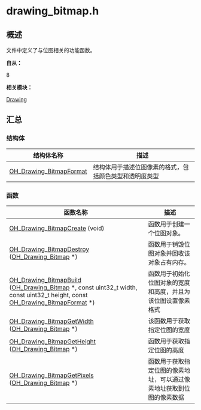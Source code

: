 # drawing_bitmap.h


## 概述

文件中定义了与位图相关的功能函数。

**自从：**

8

**相关模块：**

[Drawing](_drawing.md)


## 汇总


### 结构体

| 结构体名称 | 描述 |
| -------- | -------- |
| [OH_Drawing_BitmapFormat](_o_h___drawing___bitmap_format.md) | 结构体用于描述位图像素的格式，包括颜色类型和透明度类型 |


### 函数

| 函数名称 | 描述 |
| -------- | -------- |
| [OH_Drawing_BitmapCreate](_drawing.md#ohdrawingbitmapcreate) (void) | 函数用于创建一个位图对象。 |
| [OH_Drawing_BitmapDestroy](_drawing.md#ohdrawingbitmapdestroy) ([OH_Drawing_Bitmap](_drawing.md#ohdrawingbitmap) \*) | 函数用于销毁位图对象并回收该对象占有内存。 |
| [OH_Drawing_BitmapBuild](_drawing.md#ohdrawingbitmapbuild) ([OH_Drawing_Bitmap](_drawing.md#ohdrawingbitmap) \*, const uint32_t width, const uint32_t height, const [OH_Drawing_BitmapFormat](_o_h___drawing___bitmap_format.md) \*) | 函数用于初始化位图对象的宽度和高度，并且为该位图设置像素格式 |
| [OH_Drawing_BitmapGetWidth](_drawing.md#ohdrawingbitmapgetwidth) ([OH_Drawing_Bitmap](_drawing.md#ohdrawingbitmap) \*) | 该函数用于获取指定位图的宽度 |
| [OH_Drawing_BitmapGetHeight](_drawing.md#ohdrawingbitmapgetheight) ([OH_Drawing_Bitmap](_drawing.md#ohdrawingbitmap) \*) | 函数用于获取指定位图的高度 |
| [OH_Drawing_BitmapGetPixels](_drawing.md#ohdrawingbitmapgetpixels) ([OH_Drawing_Bitmap](_drawing.md#ohdrawingbitmap) \*) | 函数用于获取指定位图的像素地址，可以通过像素地址获取到位图的像素数据 |
